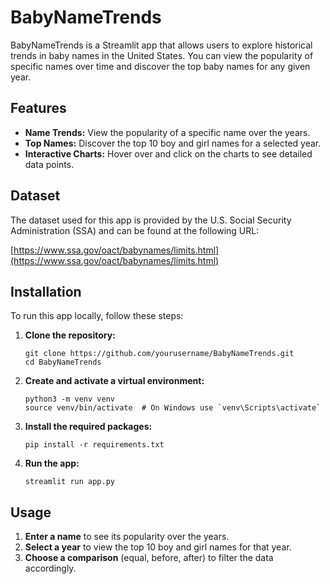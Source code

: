 # BabyNameTrends

BabyNameTrends is a Streamlit app that allows users to explore historical trends in baby names in the United States. You can view the popularity of specific names over time and discover the top baby names for any given year.

## Features

- **Name Trends:** View the popularity of a specific name over the years.
- **Top Names:** Discover the top 10 boy and girl names for a selected year.
- **Interactive Charts:** Hover over and click on the charts to see detailed data points.

## Dataset

The dataset used for this app is provided by the U.S. Social Security Administration (SSA) and can be found at the following URL:

[https://www.ssa.gov/oact/babynames/limits.html](https://www.ssa.gov/oact/babynames/limits.html)

## Installation

To run this app locally, follow these steps:

1. **Clone the repository:**
   ```
   git clone https://github.com/yourusername/BabyNameTrends.git
   cd BabyNameTrends
   ```

2. **Create and activate a virtual environment:**
   ```
   python3 -m venv venv
   source venv/bin/activate  # On Windows use `venv\Scripts\activate`
   ```

3. **Install the required packages:**
   ```
   pip install -r requirements.txt
   ```

4. **Run the app:**
   ```
   streamlit run app.py
   ```

## Usage

1. **Enter a name** to see its popularity over the years.
2. **Select a year** to view the top 10 boy and girl names for that year.
3. **Choose a comparison** (equal, before, after) to filter the data accordingly.
